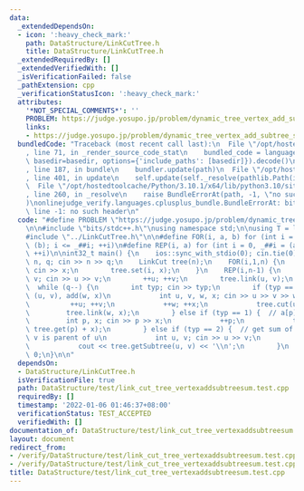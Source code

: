 ```yaml
---
data:
  _extendedDependsOn:
  - icon: ':heavy_check_mark:'
    path: DataStructure/LinkCutTree.h
    title: DataStructure/LinkCutTree.h
  _extendedRequiredBy: []
  _extendedVerifiedWith: []
  _isVerificationFailed: false
  _pathExtension: cpp
  _verificationStatusIcon: ':heavy_check_mark:'
  attributes:
    '*NOT_SPECIAL_COMMENTS*': ''
    PROBLEM: https://judge.yosupo.jp/problem/dynamic_tree_vertex_add_subtree_sum
    links:
    - https://judge.yosupo.jp/problem/dynamic_tree_vertex_add_subtree_sum
  bundledCode: "Traceback (most recent call last):\n  File \"/opt/hostedtoolcache/Python/3.10.1/x64/lib/python3.10/site-packages/onlinejudge_verify/documentation/build.py\"\
    , line 71, in _render_source_code_stat\n    bundled_code = language.bundle(stat.path,\
    \ basedir=basedir, options={'include_paths': [basedir]}).decode()\n  File \"/opt/hostedtoolcache/Python/3.10.1/x64/lib/python3.10/site-packages/onlinejudge_verify/languages/cplusplus.py\"\
    , line 187, in bundle\n    bundler.update(path)\n  File \"/opt/hostedtoolcache/Python/3.10.1/x64/lib/python3.10/site-packages/onlinejudge_verify/languages/cplusplus_bundle.py\"\
    , line 401, in update\n    self.update(self._resolve(pathlib.Path(included), included_from=path))\n\
    \  File \"/opt/hostedtoolcache/Python/3.10.1/x64/lib/python3.10/site-packages/onlinejudge_verify/languages/cplusplus_bundle.py\"\
    , line 260, in _resolve\n    raise BundleErrorAt(path, -1, \"no such header\"\
    )\nonlinejudge_verify.languages.cplusplus_bundle.BundleErrorAt: bits/stdc++.h:\
    \ line -1: no such header\n"
  code: "#define PROBLEM \"https://judge.yosupo.jp/problem/dynamic_tree_vertex_add_subtree_sum\"\
    \n\n#include \"bits/stdc++.h\"\nusing namespace std;\n\nusing T = long long;\n\
    #include \"../LinkCutTree.h\"\n\n#define FOR(i, a, b) for (int i = (a), _##i =\
    \ (b); i <= _##i; ++i)\n#define REP(i, a) for (int i = 0, _##i = (a); i < _##i;\
    \ ++i)\n\nint32_t main() {\n    ios::sync_with_stdio(0); cin.tie(0);\n\n    int\
    \ n, q; cin >> n >> q;\n    LinkCut tree(n);\n    FOR(i,1,n) {\n        int x;\
    \ cin >> x;\n        tree.set(i, x);\n    }\n    REP(i,n-1) {\n        int u,\
    \ v; cin >> u >> v;\n        ++u; ++v;\n        tree.link(u, v);\n    }\n\n  \
    \  while (q--) {\n        int typ; cin >> typ;\n        if (typ == 0) {  // delete\
    \ (u, v), add(w, x)\n            int u, v, w, x; cin >> u >> v >> w >> x;\n  \
    \          ++u; ++v;\n            ++w; ++x;\n            tree.cut(u, v);\n   \
    \         tree.link(w, x);\n        } else if (typ == 1) {  // a[p] += x\n   \
    \         int p, x; cin >> p >> x;\n            ++p;\n            tree.set(p,\
    \ tree.get(p) + x);\n        } else if (typ == 2) {  // get sum of subtree(u).\
    \ v is parent of u\n            int u, v; cin >> u >> v;\n            ++u; ++v;\n\
    \            cout << tree.getSubtree(u, v) << '\\n';\n        }\n    }\n    return\
    \ 0;\n}\n\n"
  dependsOn:
  - DataStructure/LinkCutTree.h
  isVerificationFile: true
  path: DataStructure/test/link_cut_tree_vertexaddsubtreesum.test.cpp
  requiredBy: []
  timestamp: '2022-01-06 01:46:37+08:00'
  verificationStatus: TEST_ACCEPTED
  verifiedWith: []
documentation_of: DataStructure/test/link_cut_tree_vertexaddsubtreesum.test.cpp
layout: document
redirect_from:
- /verify/DataStructure/test/link_cut_tree_vertexaddsubtreesum.test.cpp
- /verify/DataStructure/test/link_cut_tree_vertexaddsubtreesum.test.cpp.html
title: DataStructure/test/link_cut_tree_vertexaddsubtreesum.test.cpp
---
```


